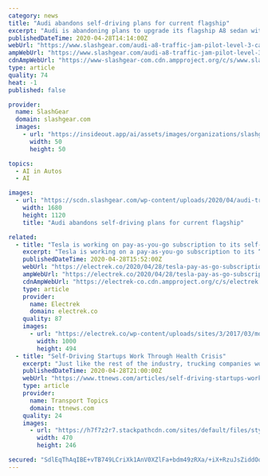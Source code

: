```yaml
---
category: news
title: "Audi abandons self-driving plans for current flagship"
excerpt: "Audi is abandoning plans to upgrade its flagship A8 sedan with Level 3 autonomous driving, blaming patchy legislation rather than technological shortcomings for the decision. Announced back in"
publishedDateTime: 2020-04-28T14:14:00Z
webUrl: "https://www.slashgear.com/audi-a8-traffic-jam-pilot-level-3-cancelled-tech-self-driving-legislations-28618493/"
ampWebUrl: "https://www.slashgear.com/audi-a8-traffic-jam-pilot-level-3-cancelled-tech-self-driving-legislations-28618493/amp/"
cdnAmpWebUrl: "https://www-slashgear-com.cdn.ampproject.org/c/s/www.slashgear.com/audi-a8-traffic-jam-pilot-level-3-cancelled-tech-self-driving-legislations-28618493/amp/"
type: article
quality: 74
heat: -1
published: false

provider:
  name: SlashGear
  domain: slashgear.com
  images:
    - url: "https://insideout.app/ai/assets/images/organizations/slashgear.com-50x50.jpg"
      width: 50
      height: 50

topics:
  - AI in Autos
  - AI

images:
  - url: "https://scdn.slashgear.com/wp-content/uploads/2020/04/audi-traffic-assist-pilot-1.jpg"
    width: 1680
    height: 1120
    title: "Audi abandons self-driving plans for current flagship"

related:
  - title: "Tesla is working on pay-as-you-go subscription to its self-driving package"
    excerpt: "Tesla is working on a pay-as-you-go subscription to its “Full Self-Driving Capability” package in order to make its features more accessible. There are several things about how Tesla is approaching self-driving technology that makes it different from the rest of the auto industry and tech companies developing the technology."
    publishedDateTime: 2020-04-28T15:52:00Z
    webUrl: "https://electrek.co/2020/04/28/tesla-pay-as-go-subscription-self-driving-package/"
    ampWebUrl: "https://electrek.co/2020/04/28/tesla-pay-as-go-subscription-self-driving-package/amp/"
    cdnAmpWebUrl: "https://electrek-co.cdn.ampproject.org/c/s/electrek.co/2020/04/28/tesla-pay-as-go-subscription-self-driving-package/amp/"
    type: article
    provider:
      name: Electrek
      domain: electrek.co
    quality: 87
    images:
      - url: "https://electrek.co/wp-content/uploads/sites/3/2017/03/model-x-key-fob-with-tesla-app-on-iphone1-e1489007287660.jpg?quality=82&strip=all&w=1000"
        width: 1000
        height: 494
  - title: "Self-Driving Startups Work Through Health Crisis"
    excerpt: "Just like the rest of the industry, trucking companies working to commercialize autonomous heavy-duty trucks are adapting to the uncertainties and disruptions caused by the coronavirus."
    publishedDateTime: 2020-04-28T21:00:00Z
    webUrl: "https://www.ttnews.com/articles/self-driving-startups-work-through-health-crisis"
    type: article
    provider:
      name: Transport Topics
      domain: ttnews.com
    quality: 24
    images:
      - url: "https://h7f7z2r7.stackpathcdn.com/sites/default/files/styles/470x246_with_tt_orange_bar_overlay/public/images/articles/autonomous-plus.jpg?itok=9dvyVy5b"
        width: 470
        height: 246

secured: "SdlEqThAqIBE+vTB749LCriXk1AnV0XZlFa+bdm49zRXa/+iX+RzuJsZiddOqAiNbSEwzjSaqpojKhE1SLseme7Fbseq5yE0DpdDeg3RiqLhvA4Fj25s2XLYZjMPVfiWnYhQaRlpbnVIs2zmBle01XdZlBVfIVFSfSfWX1t1jB2HHNKCcNBtppkfSrFM3mynXhFO7cUkfdbue9nzEc+UXMwlN7lZMipA8G9ZLkv7IDEUAku5EUp70G3I0SRV9+HsggahKbDIVc3i3sD9cXlLfW2dVdIVqhu3muO+4xm5JFQ64BgMg0L/BJxXxvRiPLGQKXPlaL/KL63WMs7V7IC3LT8FEGGudn8Uh0FzH0GX7EhM9QFXR963e6rnVuwcv7nx5T6wpirC8SAB14vQOnMRKeAKhWMamPC5uDW4BoYwPK/TjBHny/v6HzlF8zzBg0f8bRkgkOgxUMC+K490X6zmRy1ptsLt3VQ+FyqjwjPECKk=;QFdxDHkfRNxeLHAXHB7jag=="
---
```


